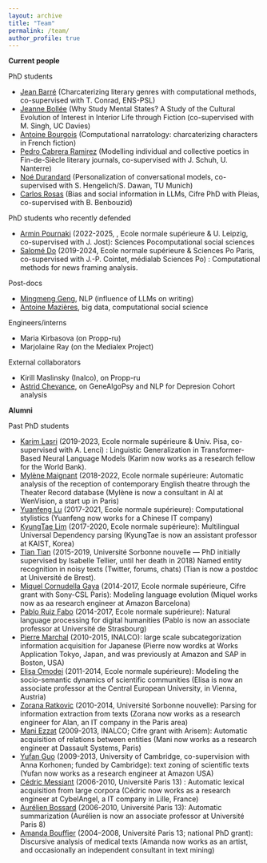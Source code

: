 ```yaml
---
layout: archive
title: "Team"
permalink: /team/
author_profile: true
---
```


**Current people**


PhD students
- [Jean Barré](https://www.lattice.cnrs.fr/membres/doctorants/jean-barre/) (Charcaterizing literary genres with computational methods, co-supervised with T. Conrad, ENS-PSL)
- [Jeanne Bollée](https://theses.fr/s395823) (Why Study Mental States? A Study of the Cultural Evolution of Interest in Interior Life through Fiction (co-supervised with M. Singh, UC Davies)
- [Antoine Bourgois](https://sites.google.com/view/antoinebourgois/%C3%A0-propos) (Computational narratology: charcaterizing characters in French fiction)
- [Pedro Cabrera Ramirez](https://theses.fr/s396211) (Modelling individual and collective poetics in Fin-de-Siècle literary journals, co-supervised with J. Schuh, U. Nanterre)
- [Noé Durandard](https://www.lattice.cnrs.fr/membres/doctorants/noe-durandard/) (Personalization of conversational models, co-supervised with S. Hengelich/S. Dawan, TU Munich)
- [Carlos Rosas](https://theses.fr/s419177) (Bias and social information in LLMs, Cifre PhD with Pleias, co-supervised with B. Benbouzid)

PhD students who recently defended
- [Armin Pournaki](https://pournaki.com/) (2022-2025, , Ecole normale supérieure & U. Leipzig, co-supervised with J. Jost): Sciences Pocomputational social sciences
- [Salomé Do](https://sally14.github.io/) (2019-2024, Ecole normale supérieure & Sciences Po Paris, co-supervised with J.-P. Cointet, médialab Sciences Po) : Computational methods for news framing analysis. 

Post-docs
- [Mingmeng Geng](http://www.mingmenggeng.com/), NLP (influence of LLMs on writing)
- [Antoine Mazières](https://scholar.google.fr/citations?user=0_6cVLkAAAAJ&hl=fr), big data, computational social science

Engineers/interns
- Maria Kirbasova (on Propp-ru)
- Marjolaine Ray (on the Medialex Project)

External collaborators
- Kirill Maslinsky (Inalco), on Propp-ru
- [Astrid Chevance](https://www.astrid-chevance.fr/), on GeneAlgoPsy and NLP for Depresion Cohort analysis

**Alumni**

Past PhD students
- [Karim Lasri](https://www.linkedin.com/in/karim-lasri/?originalSubdomain=fr) (2019-2023, Ecole normale supérieure & Univ. Pisa, co-supervised with A. Lenci) : Linguistic Generalization in Transformer-Based Neural Language Models (Karim now works as a research fellow for the World Bank). 
- [Mylène Maignant](https://www.linkedin.com/in/myl%C3%A8ne-maignant-32830a230/?originalSubdomain=fr) (2018-2022, Ecole normale supérieure: Automatic analysis of the reception of contemporary English theatre through the Theater Record database (Mylène is now a consultant in AI at WenVision, a start up in Paris)
- [Yuanfeng Lu](https://icscc-transfers.ens.fr/article141.html) (2017-2021, Ecole normale supérieure): Computational stylistics (Yuanfeng now works for a Chinese IT company)
- [KyungTae Lim](https://ct.kaist.ac.kr/boards/view/faculty_board_en/4247) (2017-2020, Ecole normale supérieure): Multilingual Universal Dependency parsing (KyungTae is now an assistant professor at KAIST, Korea)
- [Tian Tian](https://www.lattice.cnrs.fr/membres/membres-associes/tian-tian/) (2015-2019, Université Sorbonne nouvelle — PhD initially supervised by Isabelle Tellier, until her death in 2018) Named entity recognition in noisy texts (Twitter, forums, chats) (Tian is now a postdoc at Université de Brest). 
- [Miquel Cornudella Gaya](https://www.linkedin.com/in/miquel-cornudella-gaya/?originalSubdomain=es) (2014-2017, Ecole normale supérieure, Cifre grant with Sony-CSL Paris): Modeling language evolution (Miquel works now as aa research engineer at Amazon Barcelona)
- [Pablo Ruiz Fabo](https://lilpa.unistra.fr/theme-1-lexiques-discours-et-transpositions/membres/enseignants-chercheurs/ruiz-fabo-pablo/) (2014-2017, Ecole normale supérieure): Natural language processing for digital humanities (Pablo is now an associate professor at Université de Strasbourg)
- [Pierre Marchal](https://www.linkedin.com/in/marchalpierre/) (2010-2015, INALCO): large scale subcategorization information acquisition for Japanese (Pierre now wordks at Works Application Tokyo, Japan, and was previously at Amazon and SAP in Boston, USA)
- [Elisa Omodei](https://people.ceu.edu/elisa_omodei) (2011-2014, Ecole normale supérieure): Modeling the socio-semantic dynamics of scientific communities (Elisa is now an associate professor at the Central European University, in Vienna, Austria)
- [Zorana Ratkovic](https://www.linkedin.com/in/zoranaratkovic/) (2010-2014, Université Sorbonne nouvelle): Parsing for information extraction from texts (Zorana now works as a research engineer for Alan, an IT company in the Paris area)
- [Mani Ezzat](https://www.linkedin.com/in/mani-ezzat-0473aa40/?originalSubdomain=fr) (2009-2013, INALCO; Cifre grant with Arisem): Automatic acquisition of relations between entities (Mani now works as a research engineer at Dassault Systems, Paris)
- [Yufan Guo](https://www.linkedin.com/in/yufan-guo-651b0041/) (2009-2013, University of Cambridge, co-supervision with Anna Korhonen; funded by Cambridge): text zoning of scientific texts (Yufan now works as a research engineer at Amazon USA)
- [Cédric Messiant](https://www.linkedin.com/in/cedricmessiant/?originalSubdomain=fr) (2006-2010, Université Paris 13) : Automatic lexical acquisition from large corpora (Cédric now works as a research engineer at CybelAngel, a IT company in Lille, France)
- [Aurélien Bossard](https://www.aurelienbossard.fr/) (2006-2010, Université Paris 13): Automatic summarization (Aurélien is now an associate professor at Université Paris 8)
- [Amanda Bouffier](https://www.linkedin.com/in/amanda-bouffier-phd-b8056a16/?originalSubdomain=fr) (2004–2008, Université Paris 13; national PhD grant): Discursive analysis of medical texts (Amanda now works as an artist, and occasionally an independent consultant in text mining)

